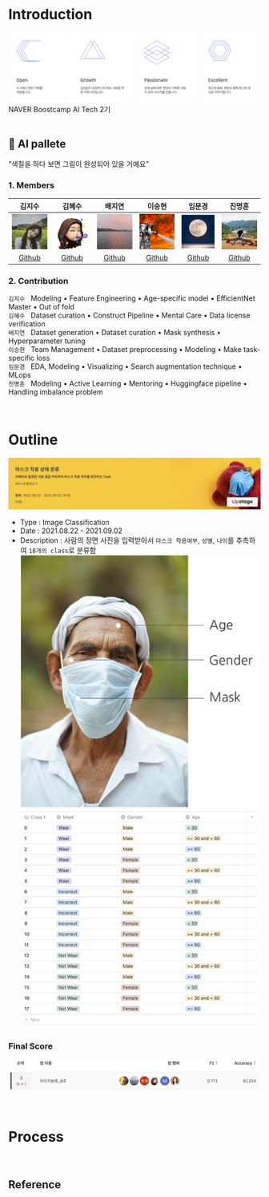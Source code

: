 <br/>

# Introduction  
![value_boostcamp](./_img/value_boostcamp.png)  
NAVER Boostcamp AI Tech 2기  
<br/>

## 🎨 AI pallete  
”색칠을 하다 보면 그림이 완성되어 있을 거예요”  
### 1. Members  
   
김지수|김혜수|배지연|이승현|임문경|진명훈 
:-:|:-:|:-:|:-:|:-:|:-:
![image1][image1]|![image2][image2]|![image3][image3]|![image4][image4]|![image5][image5]|![image6][image6]
[Github](https://github.com/memesoo99)|[Github](https://github.com/vgptnv)|[Github](https://github.com/jiiyeon)|[Github](https://github.com/lsh3163)|[Github](https://github.com/larcane97)|[Github](https://github.com/jinmang2)

### 2. Contribution  
`김지수` &nbsp; Modeling • Feature Engineering • Age-specific model • EfficientNet Master • Out of fold  
`김혜수` &nbsp; Dataset curation • Construct Pipeline • Mental Care • Data license verification  
`배지연` &nbsp; Dataset generation • Dataset curation • Mask synthesis • Hyperparameter tuning  
`이승현` &nbsp; Team Management • Dataset preprocessing • Modeling • Make task-specific loss  
`임문경` &nbsp; EDA, Modeling • Visualizing • Search augmentation technique • MLops  
`진명훈` &nbsp; Modeling • Active Learning • Mentoring • Huggingface pipeline • Handling imbalance problem  

[image1]: ./_img/김지수.jpg
[image2]: ./_img/김혜수.png
[image3]: ./_img/배지연.jpg
[image4]: ./_img/이승현.png
[image5]: ./_img/임문경.png
[image6]: ./_img/진명훈.jpg 
  
<br/>
  
# Outline  
![competition_title](./_img/competition_title.png)

- Type : Image Classification
- Date : 2021.08.22 - 2021.09.02
- Description : 사람의 정면 사진을 입력받아서 `마스크 착용여부`, `성별`, `나이`를 추측하여 `18개의 class`로 분류함  
![mask_sample][mask_sample] ![class][class]

[mask_sample]: ./_img/mask_sample.png
[class]: ./_img/class.png

### Final Score  
![final_score](./_img/final_score.png)

<br/>

# Process

<br/>

## Reference

